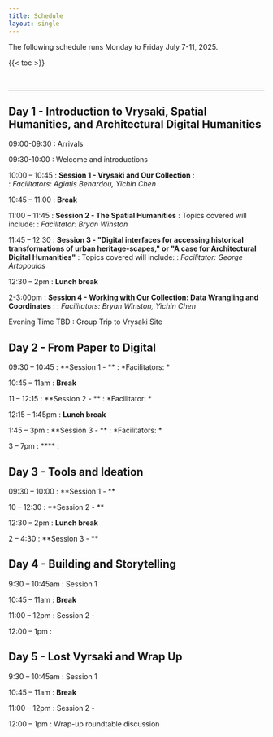 ```yaml
---
title: Schedule
layout: single
---
```


The following schedule runs Monday to Friday July 7-11, 2025. 

{{< toc >}}

<br>

***********

## Day 1 - Introduction to Vrysaki, Spatial Humanities, and Architectural Digital Humanities

<span class="color">09:00-09:30</span>
: Arrivals

<span class="color">09:30-10:00</span>
: Welcome and introductions 

<span class="color">10:00 – 10:45</span>
: **Session 1 - Vrysaki and Our Collection**
:  
: *Facilitators: Agiatis Benardou, Yichin Chen*

<span class="color">10:45 – 11:00</span>
: **Break**

<span class="color">11:00 – 11:45</span>
: **Session 2 - The Spatial Humanities**
: Topics covered will include: 
: *Facilitator: Bryan Winston*

<span class="color">11:45 – 12:30</span>
: **Session 3 - "Digital interfaces for accessing historical transformations of urban heritage-scapes," or "A case for Architectural Digital Humanities"**
: Topics covered will include: 
: *Facilitator: George Artopoulos*

<span class="color">12:30 – 2pm</span>
: **Lunch break**

<span class="color">2-3:00pm</span>
: **Session 4 - Working with Our Collection: Data Wrangling and Coordinates**
: 
: *Facilitators: Bryan Winston, Yichin Chen*

<span class="color">Evening Time TBD</span>
: Group Trip to Vrysaki Site

## Day 2 - From Paper to Digital

<span class="color">09:30 – 10:45</span>
: **Session 1 - **
: *Facilitators: *

<span class="color">10:45 – 11am</span>
: **Break**

<span class="color">11 – 12:15</span>
: **Session 2 - **
:  *Facilitator: *

<span class="color">12:15 – 1:45pm</span>
: **Lunch break**

<span class="color">1:45 – 3pm</span>
: **Session 3 - **
:  *Facilitators: *

<span class="color">3 – 7pm</span>
: ****
:  

## Day 3 - Tools and Ideation

<span class="color">09:30 – 10:00</span>
: **Session 1 - **

<span class="color">10 – 12:30</span>
: **Session 2 - **

<span class="color">12:30 – 2pm</span>
: **Lunch break**

<span class="color">2 – 4:30</span>
: **Session 3 - **

## Day 4 - Building and Storytelling 

<span class="color">9:30 – 10:45am</span>
: Session 1 

<span class="color">10:45 – 11am</span>
: **Break**

<span class="color">11:00 – 12pm</span>
: Session 2 - 

<span class="color">12:00 – 1pm</span>
: 

## Day 5 - Lost Vyrsaki and Wrap Up 

<span class="color">9:30 – 10:45am</span>
: Session 1 

<span class="color">10:45 – 11am</span>
: **Break**

<span class="color">11:00 – 12pm</span>
: Session 2 - 

<span class="color">12:00 – 1pm</span>
: Wrap-up roundtable discussion


